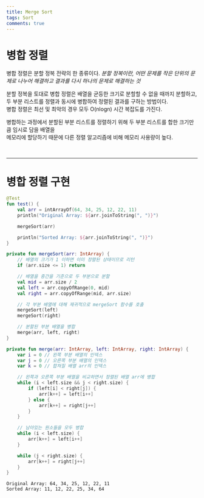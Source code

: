 ```yaml
---
title: Merge Sort
tags: Sort
comments: true
---
```


# 병합 정렬

병합 정렬은 분할 정복 전략의 한 종류이다. *분할 정복이란, 어떤 문제를 작은 단위의 문제로 나누어 해결하고 결과를 다시 하나의 문제로 해결하는 것*

분할 정복을 토대로 병합 정렬은 배열을 균등한 크기로 분할할 수 없을 때까지 분할하고, 두 부분 리스트를 정렬과 동시에 병합하여 정렬된 결과를 구하는 방법이다. <br>
병합 정렬은 최선 및 최악의 경우 모두 O(nlogn) 시간 복잡도를 가진다.

병합하는 과정에서 분할된 부분 리스트를 정렬하기 위해 두 부분 리스트를 합한 크기만큼 임시로 담을 배열을 <br>
메모리에 할당하기 때문에 다른 정렬 알고리즘에 비해 메모리 사용량이 높다.

<br>
<hr>

# 병합 정렬 구현

```kotlin
@Test
fun test() {
    val arr = intArrayOf(64, 34, 25, 12, 22, 11)
    println("Original Array: ${arr.joinToString(", ")}")

    mergeSort(arr)

    println("Sorted Array: ${arr.joinToString(", ")}")
}

private fun mergeSort(arr: IntArray) {
    // 배열의 크기가 1 이하면 이미 정렬된 상태이므로 리턴
    if (arr.size <= 1) return

    // 배열을 중간을 기준으로 두 부분으로 분할
    val mid = arr.size / 2
    val left = arr.copyOfRange(0, mid)
    val right = arr.copyOfRange(mid, arr.size)

    // 각 부분 배열에 대해 재귀적으로 mergeSort 함수를 호출
    mergeSort(left)
    mergeSort(right)

    // 분할된 부분 배열을 병합
    merge(arr, left, right)
}

private fun merge(arr: IntArray, left: IntArray, right: IntArray) {
    var i = 0 // 왼쪽 부분 배열의 인덱스
    var j = 0 // 오른쪽 부분 배열의 인덱스
    var k = 0 // 합쳐질 배열 arr의 인덱스

    // 왼쪽과 오른쪽 부분 배열을 비교하면서 정렬된 배열 arr에 병합
    while (i < left.size && j < right.size) {
        if (left[i] < right[j]) {
            arr[k++] = left[i++]
        } else {
            arr[k++] = right[j++]
        }
    }

    // 남아있는 원소들을 모두 병합
    while (i < left.size) {
        arr[k++] = left[i++]
    }

    while (j < right.size) {
        arr[k++] = right[j++]
    }
}
```

```
Original Array: 64, 34, 25, 12, 22, 11
Sorted Array: 11, 12, 22, 25, 34, 64
```
